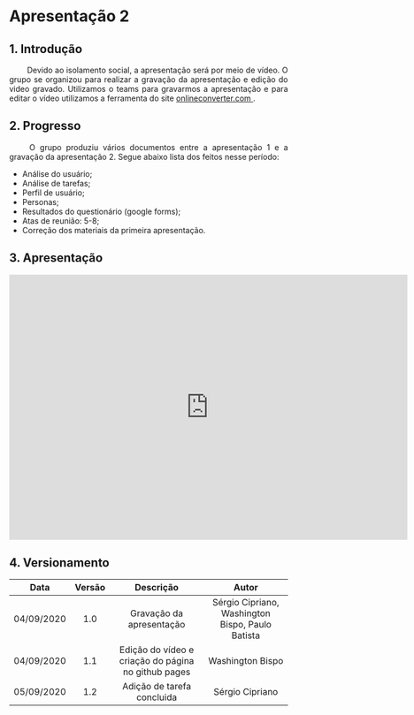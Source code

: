 # Apresentação 2

## 1. Introdução

<p align="justify"> &emsp;&emsp; Devido ao isolamento social, a apresentação será por meio de vídeo. O grupo se organizou para realizar a gravação da apresentação e edição do video gravado. Utilizamos o teams para gravarmos a apresentação e para editar o vídeo utilizamos a ferramenta do site <a href = "https://www.onlineconverter.com/merge-video"> onlineconverter.com </a>.</p>

## 2. Progresso

<p align="justify"> &emsp;&emsp; O grupo produziu vários documentos entre a apresentação 1 e a gravação da apresentação 2. Segue abaixo lista dos feitos nesse período:</p>

* Análise do usuário;
* Análise de tarefas;
* Perfil de usuário;
* Personas;
* Resultados do questionário (google forms);
* Atas de reunião: 5-8;
* Correção dos materiais da primeira apresentação.

## 3. Apresentação

<iframe width="720" height="480" src="https://www.youtube-nocookie.com/embed/lYM5pzatzz4" frameborder="0" allow="accelerometer; autoplay; clipboard-write; encrypted-media; gyroscope; picture-in-picture" allowfullscreen></iframe>

## 4. Versionamento

|Data|Versão|Descrição|Autor|
|:-:|:-:|:-:|:-:|
|04/09/2020|1.0|Gravação da apresentação|Sérgio Cipriano, Washington Bispo, Paulo Batista|
|04/09/2020|1.1|Edição do vídeo e criação do página no github pages|Washington Bispo|
|05/09/2020|1.2|Adição de tarefa concluida|Sérgio Cipriano|
